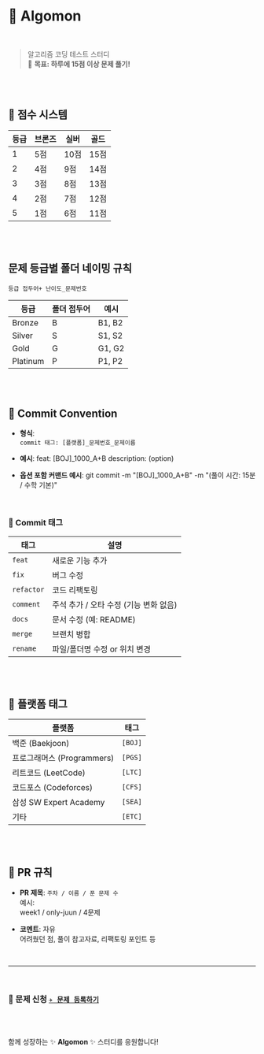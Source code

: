# 📌 Algomon

<br>

> 알고리즘 코딩 테스트 스터디  
> 🎯 **목표: 하루에 15점 이상 문제 풀기!**


<br><br>

## 🫧 점수 시스템

| 등급 | 브론즈 | 실버 | 골드 |
|------|--------|------|------|
| 1    | 5점    | 10점 | 15점 |
| 2    | 4점    | 9점  | 14점 |
| 3    | 3점    | 8점  | 13점 |
| 4    | 2점    | 7점  | 12점 |
| 5    | 1점    | 6점  | 11점 |

<br><br>

## 문제 등급별 폴더 네이밍 규칙
`등급 접두어+ 난이도_문제번호`

| 등급     | 폴더 접두어 | 예시   |
|----------|--------------|--------|
| Bronze   | B            | B1, B2 |
| Silver   | S            | S1, S2 |
| Gold     | G            | G1, G2 |
| Platinum | P            | P1, P2 |

<br><br>

## 🫧 Commit Convention

- **형식**:  
  `commit 태그: [플랫폼]_문제번호_문제이름`

- **예시**:
  feat: [BOJ]_1000_A+B
  description: (option)

- **옵션 포함 커맨드 예시**:
  git commit -m "[BOJ]_1000_A+B" -m "(풀이 시간: 15분 / 수학 기본)"

<br>

### 🔖 Commit 태그

| 태그       | 설명                                  |
|------------|---------------------------------------|
| `feat`     | 새로운 기능 추가                      |
| `fix`      | 버그 수정                             |
| `refactor` | 코드 리팩토링                         |
| `comment`  | 주석 추가 / 오타 수정 (기능 변화 없음) |
| `docs`     | 문서 수정 (예: README)                |
| `merge`    | 브랜치 병합                           |
| `rename`   | 파일/폴더명 수정 or 위치 변경         |


<br><br>

## 🫧 플랫폼 태그

| 플랫폼                   | 태그   |
|--------------------------|--------|
| 백준 (Baekjoon)          | `[BOJ]` |
| 프로그래머스 (Programmers)| `[PGS]` |
| 리트코드 (LeetCode)       | `[LTC]` |
| 코드포스 (Codeforces)     | `[CFS]` |
| 삼성 SW Expert Academy   | `[SEA]` |
| 기타                      | `[ETC]` |

<br><br>


## 🫧 PR 규칙

- **PR 제목**: `주차 / 이름 / 푼 문제 수`  
예시:  
week1 / only-juun / 4문제


- **코멘트**: 자유  
   어려웠던 점, 풀이 참고자료, 리팩토링 포인트 등
  
<br>

---

<br>

### 🧩 문제 신청 [`✈ 문제 등록하기`](https://github.com/S0HYUNN/Algomon/issues/new?template=custom-issue-template.md)


<br><br>

함께 성장하는 ✨ **Algomon** ✨ 스터디를 응원합니다!
